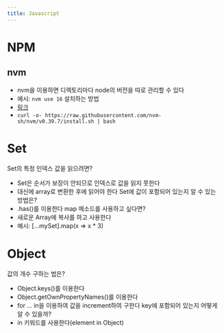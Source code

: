 ```yaml
---
title: Javascript
---
```

# NPM
## nvm
- nvm을 이용하면 디렉토리마다 node의 버전을 따로 관리할 수 있다
- 예시: `nvm use 16`
설치하는 방법
- [링크](https://github.com/nvm-sh/nvm)
- `curl -o- https://raw.githubusercontent.com/nvm-sh/nvm/v0.39.7/install.sh | bash`
#  Set
Set의 특정 인덱스 값을 읽으려면?
- Set은 순서가 보장이 안되므로 인덱스로 값을 읽지 못한다
- 대신에 array로 변환한 후에 읽어야 한다
Set에 값이 포함되어 있는지 알 수 있는 방법은?
- .has()를 이용한다
map 메소드를 사용하고 싶다면?
- 새로운 Array에 복사를 하고 사용한다
- 예시: \[...mySet].map(x => x * 3)
# Object
값의 개수 구하는 법은?
- Object.keys()를 이용한다
- Object.getOwnPropertyNames()를 이용한다
- for ... in을 이용하여 값을 increment하여 구한다
key에 포함되어 있는지 어떻게 알 수 있을까?
- in 키워드를 사용한다(element in Object)